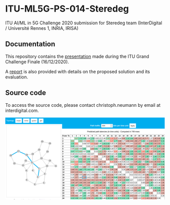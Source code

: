 # ITU-ML5G-PS-014-Steredeg

ITU AI/ML in 5G Challenge 2020 submission for Steredeg team (InterDigital / Université Rennes 1, INRIA, IRISA)

## Documentation

This repository contains the [presentation](slides.pdf) made during the ITU Grand Challenge Finale (16/12/2020).

A [report](report.pdf) is also provided with details on the proposed solution and its evaluation.

## Source code

To access the source code, please contact christoph.neumann by email at interdigital.com.

![demo screenshot](demo.png)

